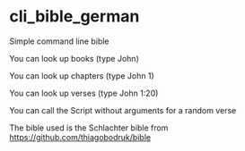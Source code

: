 # cli_bible_german

Simple command line bible

You can look up books (type John)

You can look up chapters (type John 1)

You can look up verses (type John 1:20)

You can call the Script without arguments for a random verse

The bible used is the Schlachter bible from
https://github.com/thiagobodruk/bible
